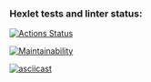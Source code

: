 ### Hexlet tests and linter status:
[![Actions Status](https://github.com/Illarionov21/frontend-project-44/actions/workflows/hexlet-check.yml/badge.svg)](https://github.com/Illarionov21/frontend-project-44/actions)

[![Maintainability](https://api.codeclimate.com/v1/badges/533624cb22083604346a/maintainability)](https://codeclimate.com/github/Illarionov21/frontend-project-44/maintainability)

[![asciicast](https://asciinema.org/a/76QEaJGhW33SxsBvm701oEGzG.svg)](https://asciinema.org/a/76QEaJGhW33SxsBvm701oEGzG)